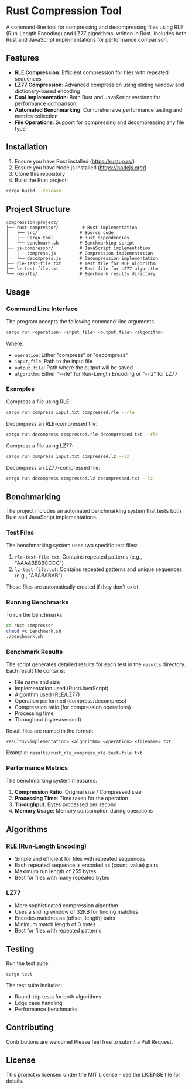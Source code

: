 # Rust Compression Tool

A command-line tool for compressing and decompressing files using RLE (Run-Length Encoding) and LZ77 algorithms, written in Rust. Includes both Rust and JavaScript implementations for performance comparison.

## Features

- **RLE Compression**: Efficient compression for files with repeated sequences
- **LZ77 Compression**: Advanced compression using sliding window and dictionary-based encoding
- **Dual Implementation**: Both Rust and JavaScript versions for performance comparison
- **Automated Benchmarking**: Comprehensive performance testing and metrics collection
- **File Operations**: Support for compressing and decompressing any file type

## Installation

1. Ensure you have Rust installed (https://rustup.rs/)
2. Ensure you have Node.js installed (https://nodejs.org/)
3. Clone this repository
4. Build the Rust project:
```bash
cargo build --release
```

## Project Structure

```
compression-project/
├── rust-compressor/         # Rust implementation
│   ├── src/                # Source code
│   ├── Cargo.toml          # Rust dependencies
│   └── benchmark.sh        # Benchmarking script
├── js-compressor/          # JavaScript implementation
│   ├── compress.js         # Compression implementation
│   └── decompress.js       # Decompression implementation
├── rle-test-file.txt       # Test file for RLE algorithm
├── lz-test-file.txt        # Test file for LZ77 algorithm
└── results/                # Benchmark results directory
```

## Usage

### Command Line Interface

The program accepts the following command-line arguments:

```bash
cargo run <operation> <input_file> <output_file> <algorithm>
```

Where:
- `operation`: Either "compress" or "decompress"
- `input_file`: Path to the input file
- `output_file`: Path where the output will be saved
- `algorithm`: Either "--rle" for Run-Length Encoding or "--lz" for LZ77

### Examples

Compress a file using RLE:
```bash
cargo run compress input.txt compressed.rle --rle
```

Decompress an RLE-compressed file:
```bash
cargo run decompress compressed.rle decompressed.txt --rle
```

Compress a file using LZ77:
```bash
cargo run compress input.txt compressed.lz --lz
```

Decompress an LZ77-compressed file:
```bash
cargo run decompress compressed.lz decompressed.txt --lz
```

## Benchmarking

The project includes an automated benchmarking system that tests both Rust and JavaScript implementations.

### Test Files

The benchmarking system uses two specific test files:
1. `rle-test-file.txt`: Contains repeated patterns (e.g., "AAAABBBBCCCC")
2. `lz-test-file.txt`: Contains repeated patterns and unique sequences (e.g., "ABABABAB")

These files are automatically created if they don't exist.

### Running Benchmarks

To run the benchmarks:

```bash
cd rust-compressor
chmod +x benchmark.sh
./benchmark.sh
```

### Benchmark Results

The script generates detailed results for each test in the `results` directory. Each result file contains:
- File name and size
- Implementation used (Rust/JavaScript)
- Algorithm used (RLE/LZ77)
- Operation performed (compress/decompress)
- Compression ratio (for compression operations)
- Processing time
- Throughput (bytes/second)

Result files are named in the format:
```
results/<implementation>_<algorithm>_<operation>_<filename>.txt
```

Example: `results/rust_rle_compress_rle-test-file.txt`

### Performance Metrics

The benchmarking system measures:
1. **Compression Ratio**: Original size / Compressed size
2. **Processing Time**: Time taken for the operation
3. **Throughput**: Bytes processed per second
4. **Memory Usage**: Memory consumption during operations

## Algorithms

### RLE (Run-Length Encoding)
- Simple and efficient for files with repeated sequences
- Each repeated sequence is encoded as (count, value) pairs
- Maximum run length of 255 bytes
- Best for files with many repeated bytes

### LZ77
- More sophisticated compression algorithm
- Uses a sliding window of 32KB for finding matches
- Encodes matches as (offset, length) pairs
- Minimum match length of 3 bytes
- Best for files with repeated patterns

## Testing

Run the test suite:
```bash
cargo test
```

The test suite includes:
- Round-trip tests for both algorithms
- Edge case handling
- Performance benchmarks

## Contributing

Contributions are welcome! Please feel free to submit a Pull Request.

## License

This project is licensed under the MIT License - see the LICENSE file for details. 